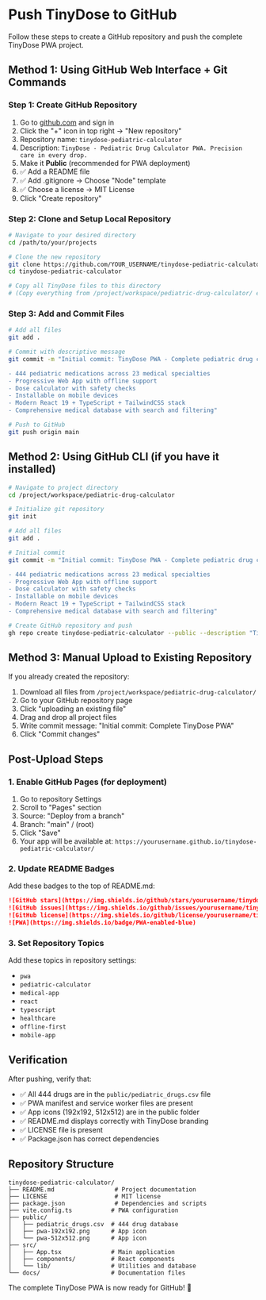 # Push TinyDose to GitHub

Follow these steps to create a GitHub repository and push the complete TinyDose PWA project.

## Method 1: Using GitHub Web Interface + Git Commands

### Step 1: Create GitHub Repository
1. Go to [github.com](https://github.com) and sign in
2. Click the "+" icon in top right → "New repository"
3. Repository name: `tinydose-pediatric-calculator`
4. Description: `TinyDose - Pediatric Drug Calculator PWA. Precision care in every drop.`
5. Make it **Public** (recommended for PWA deployment)
6. ✅ Add a README file
7. ✅ Add .gitignore → Choose "Node" template
8. ✅ Choose a license → MIT License
9. Click "Create repository"

### Step 2: Clone and Setup Local Repository
```bash
# Navigate to your desired directory
cd /path/to/your/projects

# Clone the new repository
git clone https://github.com/YOUR_USERNAME/tinydose-pediatric-calculator.git
cd tinydose-pediatric-calculator

# Copy all TinyDose files to this directory
# (Copy everything from /project/workspace/pediatric-drug-calculator/ except .git folder)
```

### Step 3: Add and Commit Files
```bash
# Add all files
git add .

# Commit with descriptive message
git commit -m "Initial commit: TinyDose PWA - Complete pediatric drug calculator

- 444 pediatric medications across 23 medical specialties
- Progressive Web App with offline support
- Dose calculator with safety checks
- Installable on mobile devices
- Modern React 19 + TypeScript + TailwindCSS stack
- Comprehensive medical database with search and filtering"

# Push to GitHub
git push origin main
```

## Method 2: Using GitHub CLI (if you have it installed)

```bash
# Navigate to project directory
cd /project/workspace/pediatric-drug-calculator

# Initialize git repository
git init

# Add all files
git add .

# Initial commit
git commit -m "Initial commit: TinyDose PWA - Complete pediatric drug calculator

- 444 pediatric medications across 23 medical specialties
- Progressive Web App with offline support
- Dose calculator with safety checks
- Installable on mobile devices
- Modern React 19 + TypeScript + TailwindCSS stack
- Comprehensive medical database with search and filtering"

# Create GitHub repository and push
gh repo create tinydose-pediatric-calculator --public --description "TinyDose - Pediatric Drug Calculator PWA. Precision care in every drop." --push
```

## Method 3: Manual Upload to Existing Repository

If you already created the repository:

1. Download all files from `/project/workspace/pediatric-drug-calculator/`
2. Go to your GitHub repository page
3. Click "uploading an existing file"
4. Drag and drop all project files
5. Write commit message: "Initial commit: Complete TinyDose PWA"
6. Click "Commit changes"

## Post-Upload Steps

### 1. Enable GitHub Pages (for deployment)
1. Go to repository Settings
2. Scroll to "Pages" section
3. Source: "Deploy from a branch"
4. Branch: "main" / (root)
5. Click "Save"
6. Your app will be available at: `https://yourusername.github.io/tinydose-pediatric-calculator/`

### 2. Update README Badges
Add these badges to the top of README.md:
```markdown
![GitHub stars](https://img.shields.io/github/stars/yourusername/tinydose-pediatric-calculator)
![GitHub issues](https://img.shields.io/github/issues/yourusername/tinydose-pediatric-calculator)
![GitHub license](https://img.shields.io/github/license/yourusername/tinydose-pediatric-calculator)
![PWA](https://img.shields.io/badge/PWA-enabled-blue)
```

### 3. Set Repository Topics
Add these topics in repository settings:
- `pwa`
- `pediatric-calculator`
- `medical-app`
- `react`
- `typescript`
- `healthcare`
- `offline-first`
- `mobile-app`

## Verification

After pushing, verify that:
- ✅ All 444 drugs are in the `public/pediatric_drugs.csv` file
- ✅ PWA manifest and service worker files are present
- ✅ App icons (192x192, 512x512) are in the public folder
- ✅ README.md displays correctly with TinyDose branding
- ✅ LICENSE file is present
- ✅ Package.json has correct dependencies

## Repository Structure
```
tinydose-pediatric-calculator/
├── README.md                 # Project documentation
├── LICENSE                   # MIT license
├── package.json              # Dependencies and scripts
├── vite.config.ts           # PWA configuration
├── public/
│   ├── pediatric_drugs.csv  # 444 drug database
│   ├── pwa-192x192.png      # App icon
│   └── pwa-512x512.png      # App icon
├── src/
│   ├── App.tsx              # Main application
│   ├── components/          # React components
│   └── lib/                 # Utilities and database
└── docs/                    # Documentation files
```

The complete TinyDose PWA is now ready for GitHub! 🚀